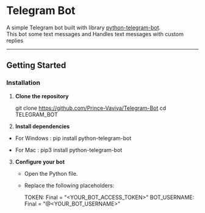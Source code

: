 # Telegram Bot

A simple Telegram bot built with library [python-telegram-bot](https://python-telegram-bot.org/).  
This bot some text messages and Handles text messages with custom replies

---

## Getting Started

### Installation

1. **Clone the repository**

    git clone https://github.com/Prince-Vaviya/Telegram-Bot
    cd TELEGRAM_BOT


2. **Install dependencies**

- For Windows : 
    pip install python-telegram-bot

- For Mac : 
    pip3 install python-telegram-bot

3. **Configure your bot**
    - Open the Python file.
    - Replace the following placeholders:

      TOKEN: Final = "<YOUR_BOT_ACCESS_TOKEN>"
      BOT_USERNAME: Final = "@<YOUR_BOT_USERNAME>"
